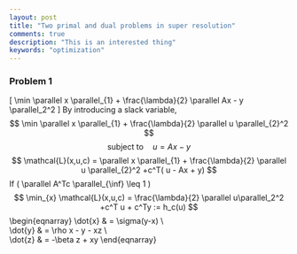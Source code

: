 ```yaml
---
layout: post
title: "Two primal and dual problems in super resolution"
comments: true
description: "This is an interested thing"
keywords: "optimization"
---
```

<script type="text/javascript" async
  src="https://cdn.mathjax.org/mathjax/latest/MathJax.js?config=TeX-MML-AM_CHTML">
</script>
### Problem 1
\[
     \min \parallel x \parallel_{1} +  \frac{\lambda}{2} \parallel Ax - y \parallel_2^2
\]
By introducing a slack variable,
$$
\min \parallel x \parallel_{1} + \frac{\lambda}{2} \parallel u \parallel_{2}^2 
$$
$$
\text{subject to} \quad u = Ax - y
$$
$$
\mathcal{L}(x,u,c) = \parallel x \parallel_{1} + \frac{\lambda}{2} \parallel u \parallel_{2}^2 +c^T( u - Ax + y)
$$
If \( \parallel A^Tc \parallel_{\inf} \leq 1 \)
$$
\min_{x} \mathcal{L}(x,u,c) = \frac{\lambda}{2} \parallel u\parallel_2^2 +c^T u + c^Ty := h_c(u)
$$
\begin{eqnarray}
\dot{x} & = \sigma(y-x) \\\
\dot{y} & = \rho x - y - xz \\\
\dot{z} & = -\beta z + xy
\end{eqnarray}



